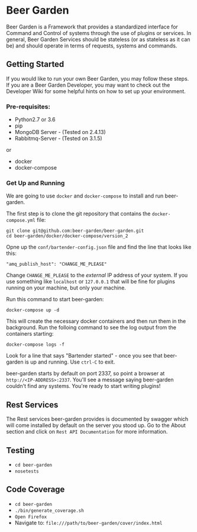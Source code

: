Beer Garden
=================================

Beer Garden is a Framework that provides a standardized interface for Command and Control of systems through the use of plugins or services. In general, Beer Garden Services should be stateless (or as stateless as it can be) and should operate in terms of requests, systems and commands.


## Getting Started

If you would like to run your own Beer Garden, you may follow these steps. If you are a Beer Garden Developer, you may want to check out the Developer Wiki for some helpful hints on how to set up your environment.

### Pre-requisites:

* Python2.7 or 3.6
* pip
* MongoDB Server  - (Tested on 2.4.13)
* Rabbitmq-Server - (Tested on 3.1.5)

or

* docker
* docker-compose

### Get Up and Running

We are going to use `docker` and `docker-compose` to install and run beer-garden.

The first step is to clone the git repository that contains the `docker-compose.yml` file:

```
git clone git@github.com:beer-garden/beer-garden.git
cd beer-garden/docker/docker-compose/version_2
```

Opne up the `conf/bartender-config.json` file and find the line that looks like this:

```
"amq_publish_host": "CHANGE_ME_PLEASE"
```

Change `CHANGE_ME_PLEASE` to the _external_ IP address of your system. If you use something like `localhost` or `127.0.0.1` that will be fine for plugins running on your machine, but only your machine.

Run this command to start beer-garden:

```
docker-compose up -d
```

This will create the necessary docker containers and then run them in the background. Run the folloing command to see the log output from the containers starting:

```
docker-compose logs -f
```

Look for a line that says "Bartender started" - once you see that beer-garden is up and running. Use `ctrl-C` to exit.

beer-garden starts by default on port 2337, so point a browser at `http://<IP-ADDRESS>:2337`. You'll see a message saying beer-garden couldn't find any systems. You're ready to start writing plugins!

## Rest Services

The Rest services beer-garden provides is documented by swagger which will come installed by default on the server you stood up. Go to the About section and click on `Rest API Documentation` for more information.

## Testing

* `cd beer-garden`
* `nosetests`

## Code Coverage

* `cd beer-garden`
* `./bin/generate_coverage.sh`
* `Open Firefox`
* Navigate to: `file:///path/to/beer-garden/cover/index.html`
